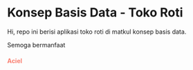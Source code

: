 # Konsep Basis Data - Toko Roti
Hi, repo ini berisi aplikasi toko roti di matkul konsep basis data.
<p>Semoga bermanfaat</p>
<h4 style="color:salmon">Aciel</h4>
